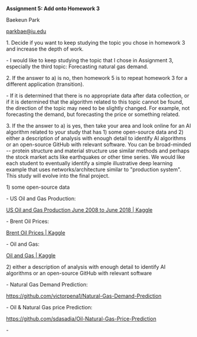 **Assignment 5: Add onto Homework 3**

Baekeun Park

<parkbae@iu.edu>

1\. Decide if you want to keep studying the topic you chose in homework
3 and increase the depth of work.

\- I would like to keep studying the topic that I chose in Assignment 3,
especially the third topic: Forecasting natural gas demand.

2\. If the answer to a) is no, then homework 5 is to repeat homework 3
for a different application (transition).

\- If it is determined that there is no appropriate data after data
collection, or if it is determined that the algorithm related to this
topic cannot be found, the direction of the topic may need to be
slightly changed. For example, not forecasting the demand, but
forecasting the price or something related.

3\. If the the answer to a) is yes, then take your area and look online
for an AI algorithm related to your study that has 1) some open-source
data and 2) either a description of analysis with enough detail to
identify AI algorithms or an open-source GitHub with relevant software.
You can be broad-minded \-- protein structure and material structure use
similar methods and perhaps the stock market acts like earthquakes or
other time series. We would like each student to eventually identify a
simple illustrative deep learning example that uses
networks/architecture similar to "production system". This study will
evolve into the final project.

1\) some open-source data

\- US Oil and Gas Production:

[US Oil and Gas Production June 2008 to June 2018 \|
Kaggle](https://www.kaggle.com/djzurawski/us-oil-and-gas-production-june-2008-to-june-2018?select=U.S._natural_gas_production.csv)

\- Brent Oil Prices:

[Brent Oil Prices \|
Kaggle](https://www.kaggle.com/mabusalah/brent-oil-prices)

\- Oil and Gas:

[Oil and Gas \| Kaggle](https://www.kaggle.com/raspberrypie/oil-and-gas)

2\) either a description of analysis with enough detail to identify AI
algorithms or an open-source GitHub with relevant software

\- Natural Gas Demand Prediction:

<https://github.com/victorpena1/Natural-Gas-Demand-Prediction>

\- Oil & Natural Gas price Prediction:

<https://github.com/sdasadia/Oil-Natural-Gas-Price-Prediction>

\-
